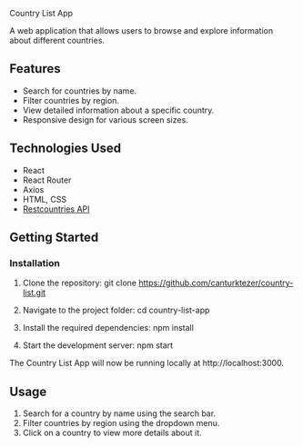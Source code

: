 Country List App

A web application that allows users to browse and explore information about different countries.

## Features

- Search for countries by name.
- Filter countries by region.
- View detailed information about a specific country.
- Responsive design for various screen sizes.

## Technologies Used

- React
- React Router
- Axios
- HTML, CSS
- [Restcountries API](https://restcountries.com)

## Getting Started

### Installation

1. Clone the repository: git clone https://github.com/canturktezer/country-list.git

2. Navigate to the project folder: cd country-list-app

3. Install the required dependencies: npm install

4. Start the development server: npm start

The Country List App will now be running locally at http://localhost:3000.

## Usage
1. Search for a country by name using the search bar.
2. Filter countries by region using the dropdown menu.
3. Click on a country to view more details about it.
